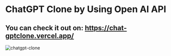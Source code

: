 
# ChatGPT Clone by Using Open AI API

## You can check it out on:  https://chat-gptclone.vercel.app/


![chatgpt-clone](https://github.com/Alishba-Siddique/chat-gpt-clone/assets/97811058/79906d0a-244b-4ea1-bf0e-710c289111fb)


